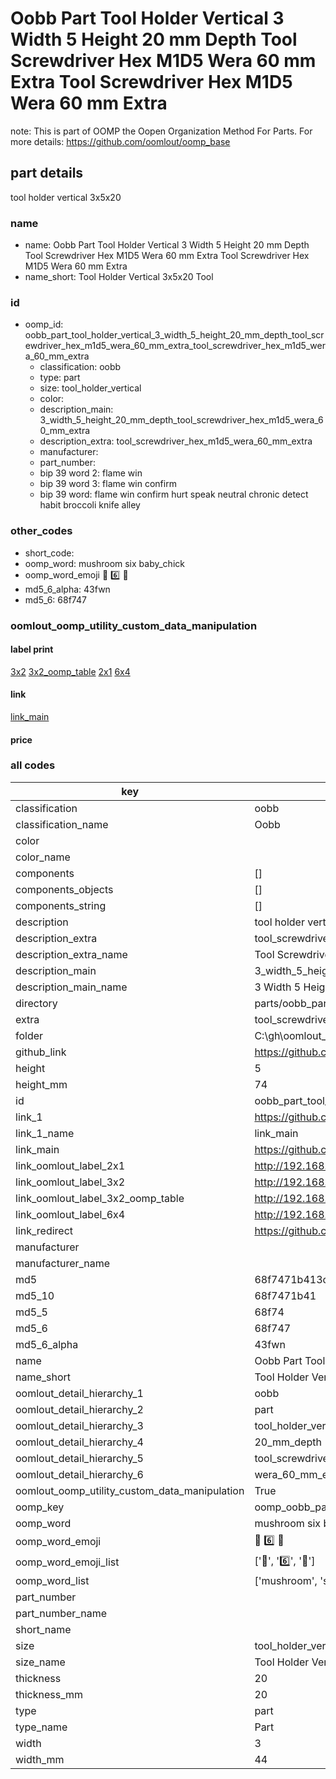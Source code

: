 # Oobb Part Tool Holder Vertical 3 Width 5 Height 20 mm Depth Tool Screwdriver Hex M1D5 Wera 60 mm Extra Tool Screwdriver Hex M1D5 Wera 60 mm Extra  

note: This is part of OOMP the Oopen Organization Method For Parts. For more details: https://github.com/oomlout/oomp_base

##  part details
  



tool holder vertical 3x5x20



### name
* name: Oobb Part Tool Holder Vertical 3 Width 5 Height 20 mm Depth Tool Screwdriver Hex M1D5 Wera 60 mm Extra Tool Screwdriver Hex M1D5 Wera 60 mm Extra
* name_short: Tool Holder Vertical 3x5x20 Tool
### id
* oomp_id: oobb_part_tool_holder_vertical_3_width_5_height_20_mm_depth_tool_screwdriver_hex_m1d5_wera_60_mm_extra_tool_screwdriver_hex_m1d5_wera_60_mm_extra
  * classification: oobb
  * type: part
  * size: tool_holder_vertical
  * color: 
  * description_main: 3_width_5_height_20_mm_depth_tool_screwdriver_hex_m1d5_wera_60_mm_extra
  * description_extra: tool_screwdriver_hex_m1d5_wera_60_mm_extra
  * manufacturer: 
  * part_number: 
  * bip 39 word 2: flame win
  * bip 39 word 3: flame win confirm
  * bip 39 word: flame win confirm hurt speak neutral chronic detect habit broccoli knife alley

### other_codes
* short_code: 
* oomp_word: mushroom six baby_chick
* oomp_word_emoji :mushroom: :six: :baby_chick:
* md5_6_alpha: 43fwn
* md5_6: 68f747






### oomlout_oomp_utility_custom_data_manipulation
#### label print
[3x2](http://192.168.1.245:1112/?label=oomp%2043fwn)
[3x2_oomp_table](http://192.168.1.108:1112/?label=oomp%2043fwn)
[2x1](http://192.168.1.242:1112/?label=oomp%2043fwn)
[6x4](http://192.168.1.55:1112/?label=oomp%2043fwn)    

#### link

[link_main](https://github.com/oomlout/oomlout_oobb_version_4_generated_parts/tree/main/navigation_oomp/oobb/part/tool_holder_vertical/3_width_5_height_20_mm_depth_tool_screwdriver_hex_m1d5_wera_60_mm_extra/tool_screwdriver_hex_m1d5_wera_60_mm_extra/part)                              

#### price







### all codes 
| key | value |  
| --- | --- |  
| classification | oobb |  
| classification_name | Oobb |  
| color |  |  
| color_name |  |  
| components | [] |  
| components_objects | [] |  
| components_string | [] |  
| description | tool holder vertical 3x5x20 |  
| description_extra | tool_screwdriver_hex_m1d5_wera_60_mm_extra |  
| description_extra_name | Tool Screwdriver Hex M1D5 Wera 60 mm Extra |  
| description_main | 3_width_5_height_20_mm_depth_tool_screwdriver_hex_m1d5_wera_60_mm_extra |  
| description_main_name | 3 Width 5 Height 20 mm Depth Tool Screwdriver Hex M1D5 Wera 60 mm Extra |  
| directory | parts/oobb_part_tool_holder_vertical_3_width_5_height_20_mm_depth_tool_screwdriver_hex_m1d5_wera_60_mm_extra_tool_screwdriver_hex_m1d5_wera_60_mm_extra |  
| extra | tool_screwdriver_hex_m1d5_wera_60_mm |  
| folder | C:\gh\oomlout_oobb_version_4_generated_parts\parts\oobb_part_tool_holder_vertical_3_width_5_height_20_mm_depth_tool_screwdriver_hex_m1d5_wera_60_mm_extra_tool_screwdriver_hex_m1d5_wera_60_mm_extra |  
| github_link | https://github.com/oomlout/oomlout_oomp_part_src/tree/main/parts/oobb_part_tool_holder_vertical_3_width_5_height_20_mm_depth_tool_screwdriver_hex_m1d5_wera_60_mm_extra_tool_screwdriver_hex_m1d5_wera_60_mm_extra |  
| height | 5 |  
| height_mm | 74 |  
| id | oobb_part_tool_holder_vertical_3_width_5_height_20_mm_depth_tool_screwdriver_hex_m1d5_wera_60_mm_extra_tool_screwdriver_hex_m1d5_wera_60_mm_extra |  
| link_1 | https://github.com/oomlout/oomlout_oobb_version_4_generated_parts/tree/main/navigation_oomp/oobb/part/tool_holder_vertical/3_width_5_height_20_mm_depth_tool_screwdriver_hex_m1d5_wera_60_mm_extra/tool_screwdriver_hex_m1d5_wera_60_mm_extra/part |  
| link_1_name | link_main |  
| link_main | https://github.com/oomlout/oomlout_oobb_version_4_generated_parts/tree/main/navigation_oomp/oobb/part/tool_holder_vertical/3_width_5_height_20_mm_depth_tool_screwdriver_hex_m1d5_wera_60_mm_extra/tool_screwdriver_hex_m1d5_wera_60_mm_extra/part |  
| link_oomlout_label_2x1 | http://192.168.1.242:1112/?label=oomp%2043fwn |  
| link_oomlout_label_3x2 | http://192.168.1.245:1112/?label=oomp%2043fwn |  
| link_oomlout_label_3x2_oomp_table | http://192.168.1.108:1112/?label=oomp%2043fwn |  
| link_oomlout_label_6x4 | http://192.168.1.55:1112/?label=oomp%2043fwn |  
| link_redirect | https://github.com/oomlout/oomlout_oobb_version_4_generated_parts/tree/main/parts/oobb_tool_holder_vertical_03_05_20_ex_tool_screwdriver_hex_m1d5_wera_60_mm |  
| manufacturer |  |  
| manufacturer_name |  |  
| md5 | 68f7471b413c650e53e866fc5dfed2c2 |  
| md5_10 | 68f7471b41 |  
| md5_5 | 68f74 |  
| md5_6 | 68f747 |  
| md5_6_alpha | 43fwn |  
| name | Oobb Part Tool Holder Vertical 3 Width 5 Height 20 mm Depth Tool Screwdriver Hex M1D5 Wera 60 mm Extra Tool Screwdriver Hex M1D5 Wera 60 mm Extra |  
| name_short | Tool Holder Vertical 3x5x20 Tool |  
| oomlout_detail_hierarchy_1 | oobb |  
| oomlout_detail_hierarchy_2 | part |  
| oomlout_detail_hierarchy_3 | tool_holder_vertical |  
| oomlout_detail_hierarchy_4 | 20_mm_depth |  
| oomlout_detail_hierarchy_5 | tool_screwdriver_hex_m1d5 |  
| oomlout_detail_hierarchy_6 | wera_60_mm_extra |  
| oomlout_oomp_utility_custom_data_manipulation | True |  
| oomp_key | oomp_oobb_part_tool_holder_vertical_3_width_5_height_20_mm_depth_tool_screwdriver_hex_m1d5_wera_60_mm_extra_tool_screwdriver_hex_m1d5_wera_60_mm_extra |  
| oomp_word | mushroom six baby_chick |  
| oomp_word_emoji | :mushroom: :six: :baby_chick: |  
| oomp_word_emoji_list | [':mushroom:', ':six:', ':baby_chick:'] |  
| oomp_word_list | ['mushroom', 'six', 'baby_chick'] |  
| part_number |  |  
| part_number_name |  |  
| short_name |  |  
| size | tool_holder_vertical |  
| size_name | Tool Holder Vertical |  
| thickness | 20 |  
| thickness_mm | 20 |  
| type | part |  
| type_name | Part |  
| width | 3 |  
| width_mm | 44 |  

